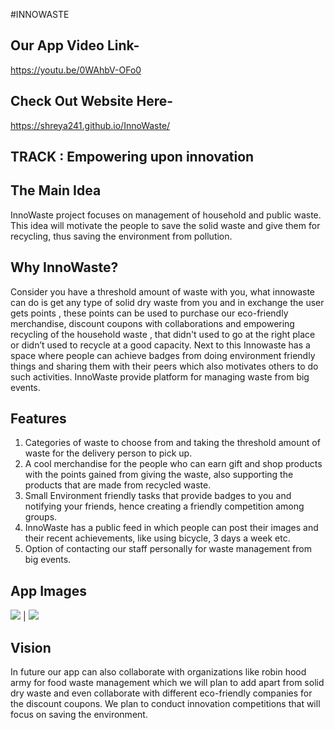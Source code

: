 #INNOWASTE


## Our App Video Link- 
https://youtu.be/0WAhbV-OFo0

## Check Out Website Here-
https://shreya241.github.io/InnoWaste/

## TRACK : Empowering upon innovation

## The Main Idea

InnoWaste project focuses on management of household and public waste. This idea will motivate the people to save the solid waste and give them for recycling, thus saving the environment from pollution.




## Why InnoWaste?
Consider you have a threshold amount of waste with you, what innowaste can do is get any type of solid dry waste from you and in exchange the user gets points , these points can be used to purchase our eco-friendly merchandise, discount coupons with  collaborations and empowering recycling of the household waste , that didn't used to go at the right place or didn’t used to recycle at a good capacity.
Next to this Innowaste has a space where people can achieve badges from doing environment friendly things and sharing them with their peers which also motivates others to do such activities.
InnoWaste provide platform for managing waste from big events.


## Features
1) Categories of waste to choose from and taking the threshold amount of waste for the delivery person to pick up.
2) A cool merchandise for the people who can earn gift and shop products with the points gained from giving the waste, also supporting the products that are made from recycled waste.
3) Small Environment friendly tasks that provide badges to you and notifying your friends, hence creating a friendly competition among groups.
4) InnoWaste has a public feed in which people can post their images and their recent achievements, like using bicycle, 3 days a week etc.
5) Option of contacting our staff personally for waste management from big events.

## App Images
![](https://github.com/HENIT0885/InnoWaste_TeamRash/blob/b25b2f7d7f2ab2d0a9249de578d541ad8ab19e03/App%20Images/Screenshot%202021-04-11%20at%202.31.51%20PM.png) | ![](https://github.com/HENIT0885/InnoWaste_TeamRash/blob/970458f708224805c2306a7d48f395ac32fd7b02/App%20Images/Screenshot%202021-04-11%20at%202.33.04%20PM.png)

## Vision

In future our app can also collaborate with organizations like robin hood army for food waste management which we will plan to add apart from solid dry waste and even collaborate with different eco-friendly  companies for the discount coupons. We plan to conduct innovation competitions that will focus on saving the environment.
